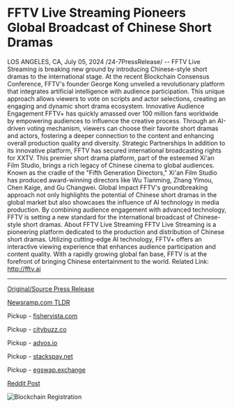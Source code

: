 # FFTV Live Streaming Pioneers Global Broadcast of Chinese Short Dramas

LOS ANGELES, CA, July 05, 2024 /24-7PressRelease/ -- FFTV Live Streaming is breaking new ground by introducing Chinese-style short dramas to the international stage. At the recent Blockchain Consensus Conference, FFTV's founder George Kong unveiled a revolutionary platform that integrates artificial intelligence with audience participation. This unique approach allows viewers to vote on scripts and actor selections, creating an engaging and dynamic short drama ecosystem.  Innovative Audience Engagement  FFTV+ has quickly amassed over 100 million fans worldwide by empowering audiences to influence the creative process. Through an AI-driven voting mechanism, viewers can choose their favorite short dramas and actors, fostering a deeper connection to the content and enhancing overall production quality and diversity.  Strategic Partnerships  In addition to its innovative platform, FFTV has secured international broadcasting rights for XXTV. This premier short drama platform, part of the esteemed Xi'an Film Studio, brings a rich legacy of Chinese cinema to global audiences. Known as the cradle of the "Fifth Generation Directors," Xi'an Film Studio has produced award-winning directors like Wu Tianming, Zhang Yimou, Chen Kaige, and Gu Changwei.  Global Impact  FFTV's groundbreaking approach not only highlights the potential of Chinese short dramas in the global market but also showcases the influence of AI technology in media production. By combining audience engagement with advanced technology, FFTV is setting a new standard for the international broadcast of Chinese-style short dramas.  About FFTV Live Streaming  FFTV Live Streaming is a pioneering platform dedicated to the production and distribution of Chinese short dramas. Utilizing cutting-edge AI technology, FFTV+ offers an interactive viewing experience that enhances audience participation and content quality. With a rapidly growing global fan base, FFTV is at the forefront of bringing Chinese entertainment to the world.  Related Link: http://fftv.ai 

---

[Original/Source Press Release](https://www.24-7pressrelease.com/press-release/512286/fftv-live-streaming-pioneers-global-broadcast-of-chinese-short-dramas)
                    

[Newsramp.com TLDR](https://newsramp.com/curated-news/fftv-live-streaming-introduces-chinese-style-short-dramas-to-global-audience-with-innovative-platform/d3ed63002df0d7ec2f2d7ce59b265717) 


Pickup - [fishervista.com](https://fishervista.com/en/fftv-live-streaming-revolutionizes-global-broadcast-of-chinese-short-dramas/20244726)

Pickup - [citybuzz.co](https://citybuzz.co/2024/07/05/fftv-live-streaming-revolutionizes-global-distribution-of-chinese-short-dramas)

Pickup - [advos.io](https://advos.io/en/fftv-live-streaming-introduces-chinese-short-dramas-to-global-audience/20244726)

Pickup - [stackspay.net](https://stackspay.net/crypto-news/fftv-live-streaming-introduces-chinese-style-short-dramas-to-global-audience-with-innovative-platform)

Pickup - [egswap.exchange](https://egswap.exchange/crypto-news/fftv-live-streaming-introduces-chinese-style-short-dramas-to-global-audience-with-innovative-platform)
 



[Reddit Post](https://www.reddit.com/r/technology_press/comments/1dvwk9i/fftv_live_streaming_introduces_chinesestyle_short/) 



![Blockchain Registration](https://cdn.newsramp.app/24-7PressRelease/qrcode/247/5/vast4pR5.webp)